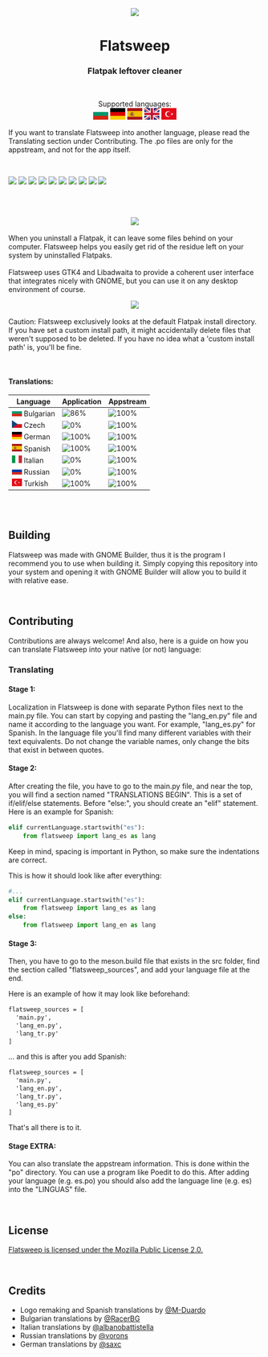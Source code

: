 <p align="center"><img src="https://raw.githubusercontent.com/giantpinkrobots/flatsweep/main/data/icons/io.github.giantpinkrobots.flatsweep.svg" width=200 /></p>
<h1 align="center">Flatsweep</h1>
<h3 align="center">Flatpak leftover cleaner</h3>
<br>

<p align="center">
Supported languages:<br>
<img src="https://github.com/lipis/flag-icons/raw/main/flags/4x3/bg.svg" width=30 />
<img src="https://github.com/lipis/flag-icons/raw/main/flags/4x3/de.svg" width=30 />
<img src="https://github.com/lipis/flag-icons/raw/main/flags/4x3/es.svg" width=30 />
<img src="https://github.com/lipis/flag-icons/raw/main/flags/4x3/gb.svg" width=30 />
<img src="https://github.com/lipis/flag-icons/raw/main/flags/4x3/tr.svg" width=30 />
</p>
<p>If you want to translate Flatsweep into another language, please read the Translating section under Contributing. The .po files are only for the appstream, and not for the app itself.</p>
<br>

<p align="center">

![](https://img.shields.io/github/commits-since/giantpinkrobots/flatsweep/latest/main?label=commits%20since%20latest%20release)  ![](https://img.shields.io/github/forks/giantpinkrobots/flatsweep.svg)  ![](https://img.shields.io/github/stars/giantpinkrobots/flatsweep.svg)  ![](https://img.shields.io/github/watchers/giantpinkrobots/flatsweep.svg)  ![](https://img.shields.io/github/issues/giantpinkrobots/flatsweep.svg)  ![](https://img.shields.io/github/issues-closed/giantpinkrobots/flatsweep.svg)  ![](https://img.shields.io/github/issues-pr/giantpinkrobots/flatsweep.svg)  ![](https://img.shields.io/github/issues-pr-closed/giantpinkrobots/flatsweep.svg)  ![](https://img.shields.io/github/license/giantpinkrobots/flatsweep.svg)  ![](https://img.shields.io/github/followers/giantpinkrobots.svg?style=social&label=Follow&maxAge=2592000)

</p>

<br>
<br>

<p align="center"><a href="https://flathub.org/apps/io.github.giantpinkrobots.flatsweep"><img src="https://dl.flathub.org/assets/badges/flathub-badge-i-en.svg" width=300 /></a></p>
When you uninstall a Flatpak, it can leave some files behind on your computer. Flatsweep helps you easily get rid of the residue left on your system by uninstalled Flatpaks.
<br><br>
Flatsweep uses GTK4 and Libadwaita to provide a coherent user interface that integrates nicely with GNOME, but you can use it on any desktop environment of course.


<p align="center"><img src="https://raw.githubusercontent.com/giantpinkrobots/flatsweep/main/screenshots/Screenshot-Flatsweep-1.png" width=500 /></p>

Caution: Flatsweep exclusively looks at the default Flatpak install directory. If you have set a custom install path, it might accidentally delete files that weren't supposed to be deleted. If you have no idea what a 'custom install path' is, you'll be fine.

<br>

#### Translations:
|  Language  |  Application  |  Appstream  |
|------------|---------------|-------------|
|<img src="https://github.com/lipis/flag-icons/raw/main/flags/4x3/bg.svg" width=20 />    Bulgarian|![86%](https://progress-bar.dev/86)|![100%](https://progress-bar.dev/100)|
|<img src="https://github.com/lipis/flag-icons/raw/main/flags/4x3/cz.svg" width=20 />    Czech|![0%](https://progress-bar.dev/0)|![100%](https://progress-bar.dev/100)|
|<img src="https://github.com/lipis/flag-icons/raw/main/flags/4x3/de.svg" width=20 />    German|![100%](https://progress-bar.dev/100)|![100%](https://progress-bar.dev/100)|
|<img src="https://github.com/lipis/flag-icons/raw/main/flags/4x3/es.svg" width=20 />    Spanish|![100%](https://progress-bar.dev/100)|![100%](https://progress-bar.dev/100)|
|<img src="https://github.com/lipis/flag-icons/raw/main/flags/4x3/it.svg" width=20 />    Italian|![0%](https://progress-bar.dev/0)|![100%](https://progress-bar.dev/100)|
|<img src="https://github.com/lipis/flag-icons/raw/main/flags/4x3/ru.svg" width=20 />    Russian|![0%](https://progress-bar.dev/0)|![100%](https://progress-bar.dev/100)|
|<img src="https://github.com/lipis/flag-icons/raw/main/flags/4x3/tr.svg" width=20 />    Turkish|![100%](https://progress-bar.dev/100)|![100%](https://progress-bar.dev/100)|

<br>
<br>

## Building

Flatsweep was made with GNOME Builder, thus it is the program I recommend you to use when building it. Simply copying this repository into your system and opening it with GNOME Builder will allow you to build it with relative ease.

<br>

## Contributing

Contributions are always welcome! And also, here is a guide on how you can translate Flatsweep into your native (or not) language:

### Translating

#### Stage 1:

Localization in Flatsweep is done with separate Python files next to the main.py file. You can start by copying and pasting the "lang_en.py" file and name it according to the language you want. For example, "lang_es.py" for Spanish. In the language file you'll find many different variables with their text equivalents. Do not change the variable names, only change the bits that exist in between quotes.

#### Stage 2:

After creating the file, you have to go to the main.py file, and near the top, you will find a section named "TRANSLATIONS BEGIN". This is a set of if/elif/else statements. Before "else:", you should create an "elif" statement. Here is an example for Spanish:

```python
elif currentLanguage.startswith("es"):
    from flatsweep import lang_es as lang
```

Keep in mind, spacing is important in Python, so make sure the indentations are correct.

This is how it should look like after everything:

```python
#...
elif currentLanguage.startswith("es"):
    from flatsweep import lang_es as lang
else:
    from flatsweep import lang_en as lang
```

#### Stage 3:

Then, you have to go to the meson.build file that exists in the src folder, find the section called "flatsweep_sources", and add your language file at the end.

Here is an example of how it may look like beforehand:

```
flatsweep_sources = [
  'main.py',
  'lang_en.py',
  'lang_tr.py'
]
```

... and this is after you add Spanish:

```
flatsweep_sources = [
  'main.py',
  'lang_en.py',
  'lang_tr.py',
  'lang_es.py'
]
```

That's all there is to it.

#### Stage EXTRA:

You can also translate the appstream information. This is done within the "po" directory. You can use a program like Poedit to do this. After adding your language (e.g. es.po) you should also add the language line (e.g. es) into the "LINGUAS" file.

<br>

## License

[Flatsweep is licensed under the Mozilla Public License 2.0.](https://github.com/giantpinkrobots/flatsweep/blob/main/LICENSE)

<br>

## Credits

- Logo remaking and Spanish translations by [@M-Duardo](https://github.com/M-Duardo)
- Bulgarian translations by [@RacerBG](https://github.com/RacerBG)
- Italian translations by [@albanobattistella](https://github.com/albanobattistella)
- Russian translations by [@vorons](https://github.com/vorons)
- German translations by [@saxc](https://github.com/saxc)